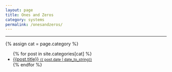 ```yaml
---
layout: page
title: Ones and Zeros
category: systems
permalink: /onesandzeros/
---
```


<hr>

<div class="post-section">
  {% assign cat = page.category %}
  <ul class="post-list-section">
  	{% for post in site.categories[cat] %}
	   <a class="post-list-title" href="{{site.baseurl}}{{post.url}}">
	   <li>
	     {{post.title}}
		 <small class="post-list-date">{{ post.date | date_to_string}}</small>
	   </li>
	   </a>
	{% endfor %}
  </ul>
</div>
  	

